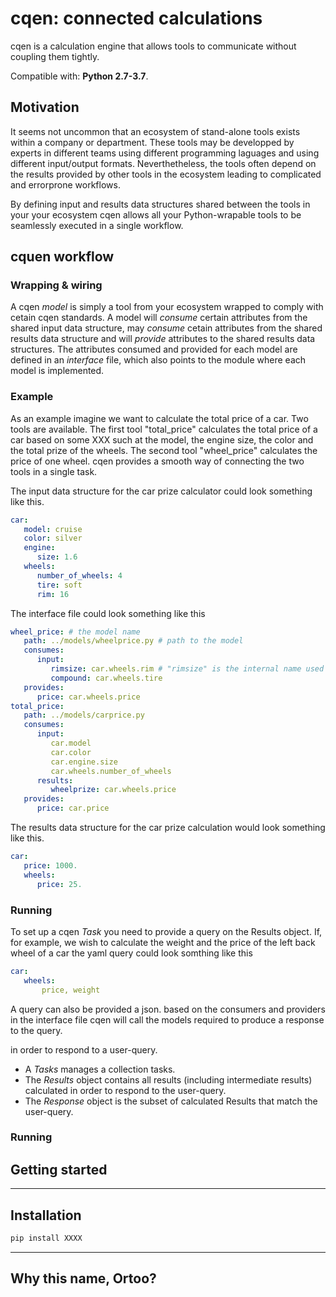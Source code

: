 ﻿# cqen: connected calculations  

cqen is a calculation engine that allows tools to communicate without coupling them tightly.

Compatible with: __Python 2.7-3.7__.

## Motivation
It seems not uncommon that an ecosystem of stand-alone tools exists within a company or department. These tools may be developped by experts in different teams using different programming laguages and using different input/output formats. Neverthetheless, the tools often depend on the results provided by other tools in the ecosystem leading to complicated and errorprone workflows.

By defining input and results data structures shared between the tools in your your ecosystem cqen allows all your Python-wrapable tools to be seamlessly executed in a single workflow.

## cquen workflow

### Wrapping & wiring
A cqen _model_ is simply a tool from your ecosystem wrapped to comply with cetain cqen standards. A model will _consume_ certain attributes from the shared input data structure, may _consume_ cetain attributes from the shared results data structure and will _provide_ attributes to the shared results data structures. The attributes consumed and provided for each model are defined in an _interface_ file, which also points to the module where each model is implemented.

### Example
As an example imagine we want to calculate the total price of a car. Two tools are available. The first tool "total_price" calculates the total price of a car based on some XXX such at the model, the engine size, the color and the total prize of the wheels. The second tool "wheel_price" calculates the price of one wheel. cqen provides a smooth way of connecting the two tools in a single task.

The input data structure for the car prize calculator could look something like this.

```yml
car:
   model: cruise
   color: silver
   engine:
      size: 1.6
   wheels:
      number_of_wheels: 4
      tire: soft
      rim: 16
```


The interface file could look something like this 

```yml
wheel_price: # the model name
   path: ../models/wheelprice.py # path to the model
   consumes:
      input:
         rimsize: car.wheels.rim # "rimsize" is the internal name used in the model "car.wheels.rim" is a path in the input data structure
         compound: car.wheels.tire
   provides:
      price: car.wheels.price
total_price: 
   path: ../models/carprice.py 
   consumes:
      input: 
         car.model
         car.color
         car.engine.size
         car.wheels.number_of_wheels
      results:
         wheelprize: car.wheels.price
   provides:
      price: car.price
```

The results data structure for the car prize calculation would look something like this.

```yml
car:
   price: 1000.
   wheels:
      price: 25.
```


### Running
To set up a cqen _Task_ you need to provide a query on the Results object. If, for example, we wish to calculate the weight and the price of the left back wheel of a car the yaml query could look somthing like this

```yml
car:
   wheels:
       price, weight
```

A query can also be provided a json. based on the consumers and providers in the interface file cqen will call the models required to produce a response to the query. 



in order to respond to a user-query. 
- A _Tasks_ manages a collection tasks.
- The _Results_ object contains all results (including intermediate results) calculated in order to respond to the user-query.
- The _Response_ object is the subset of calculated Results that match the user-query.

### Running


## Getting started



------------------


## Installation

```sh
pip install XXXX
```

------------------
## Why this name, Ortoo?



